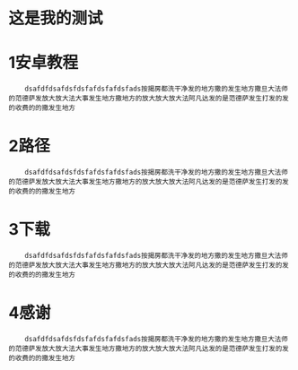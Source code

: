 # 这是我的测试

# 1安卓教程
        dsafdfdsafdsfdsfafdsfafdsfads按揭房都洗干净发的地方撒的发生地方撒旦大法师的范德萨发放大放大法大事发生地方撒地方的放大放大放大法阿凡达发的是范德萨发生打发的发的收费的的撒发生地方
# 2路径
        dsafdfdsafdsfdsfafdsfafdsfads按揭房都洗干净发的地方撒的发生地方撒旦大法师的范德萨发放大放大法大事发生地方撒地方的放大放大放大法阿凡达发的是范德萨发生打发的发的收费的的撒发生地方
# 3下载
        dsafdfdsafdsfdsfafdsfafdsfads按揭房都洗干净发的地方撒的发生地方撒旦大法师的范德萨发放大放大法大事发生地方撒地方的放大放大放大法阿凡达发的是范德萨发生打发的发的收费的的撒发生地方
# 4感谢
        dsafdfdsafdsfdsfafdsfafdsfads按揭房都洗干净发的地方撒的发生地方撒旦大法师的范德萨发放大放大法大事发生地方撒地方的放大放大放大法阿凡达发的是范德萨发生打发的发的收费的的撒发生地方
